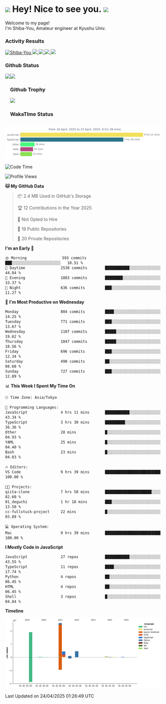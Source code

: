 <h1>
  <img src="https://emojis.slackmojis.com/emojis/images/1531849430/4246/blob-sunglasses.gif?1531849430" width="30"/> 
  Hey! Nice to see you.
  <img src="https://emojis.slackmojis.com/emojis/images/1531849430/4246/blob-sunglasses.gif?1531849430" width="30"/> 
</h1>
<p>
  Welcome to my page! <br />
  I'm Shiba-You, Amateur engineer at Kyushu Univ.
</p>


<h3>
  Activity Results
</h3>
<p align="left"> 
  <!--   GitHub  -->
  <a href="https://github.com/Shiba-You/Shiba-You/">
    <img src="https://komarev.com/ghpvc/?username=Shiba-You" alt="Shiba-You" />
  </a>
  <a href="https://github.com/Shiba-You">
    <img height="20" src="https://img.shields.io/github/followers/Shiba-You?label=follow&logo=github&style=flat" />
  </a>
  
  <!-- Qiita -->
  <a href="http://qiita.com/Shiba-You">
    <img height="20" src="https://qiita-badge.apiapi.app/s/Shiba-You/posts.svg" />
  </a>
  <a href="http://qiita.com/Shiba-You">
    <img height="20" src="https://qiita-badge.apiapi.app/s/Shiba-You/contributions.svg" />
  </a>
  <a href="http://qiita.com/Shiba-You">
    <img height="20" src="https://qiita-badge.apiapi.app/s/Shiba-You/followers.svg" />
  </a>
</p>


<h3>
  Github Status
</h3>
<div>
  <img height="170" align="left" src="https://github-readme-stats.vercel.app/api?username=Shiba-You&theme=tokyonight" />
  <img height="170" src="https://github-readme-stats.vercel.app/api/top-langs/?username=Shiba-You&theme=tokyonight&layout=compact" />
</div>

<h3>
  Github Trophy
</h3>
<div>
  <img width="800" src="https://github-profile-trophy.vercel.app/?username=Shiba-You&theme=tokyonight" />
</div>


<h3>
  WakaTIme Status
</h3>
<img src="https://github.com/Shiba-You/Shiba-You/blob/main/images/stat.svg" alt="Shiba-You WakaTime Activity"/>

<!--START_SECTION:waka-->
![Code Time](http://img.shields.io/badge/Code%20Time-1%2C075%20hrs%2029%20mins-blue)

![Profile Views](http://img.shields.io/badge/Profile%20Views-0-blue)

**🐱 My GitHub Data** 

> 📦 2.4 MB Used in GitHub's Storage 
 > 
> 🏆 12 Contributions in the Year 2025
 > 
> 🚫 Not Opted to Hire
 > 
> 📜 19 Public Repositories 
 > 
> 🔑 20 Private Repositories 
 > 
**I'm an Early 🐤** 

```text
🌞 Morning                593 commits         ███░░░░░░░░░░░░░░░░░░░░░░   10.51 % 
🌆 Daytime                2530 commits        ███████████░░░░░░░░░░░░░░   44.84 % 
🌃 Evening                1883 commits        ████████░░░░░░░░░░░░░░░░░   33.37 % 
🌙 Night                  636 commits         ███░░░░░░░░░░░░░░░░░░░░░░   11.27 % 
```
📅 **I'm Most Productive on Wednesday** 

```text
Monday                   804 commits         ████░░░░░░░░░░░░░░░░░░░░░   14.25 % 
Tuesday                  771 commits         ███░░░░░░░░░░░░░░░░░░░░░░   13.67 % 
Wednesday                1107 commits        █████░░░░░░░░░░░░░░░░░░░░   19.62 % 
Thursday                 1047 commits        █████░░░░░░░░░░░░░░░░░░░░   18.56 % 
Friday                   696 commits         ███░░░░░░░░░░░░░░░░░░░░░░   12.34 % 
Saturday                 490 commits         ██░░░░░░░░░░░░░░░░░░░░░░░   08.68 % 
Sunday                   727 commits         ███░░░░░░░░░░░░░░░░░░░░░░   12.89 % 
```


📊 **This Week I Spent My Time On** 

```text
🕑︎ Time Zone: Asia/Tokyo

💬 Programming Languages: 
JavaScript               4 hrs 11 mins       ███████████░░░░░░░░░░░░░░   43.34 % 
TypeScript               3 hrs 30 mins       █████████░░░░░░░░░░░░░░░░   36.36 % 
Other                    28 mins             █░░░░░░░░░░░░░░░░░░░░░░░░   04.93 % 
YAML                     25 mins             █░░░░░░░░░░░░░░░░░░░░░░░░   04.40 % 
Bash                     23 mins             █░░░░░░░░░░░░░░░░░░░░░░░░   04.03 % 

🔥 Editors: 
VS Code                  9 hrs 39 mins       █████████████████████████   100.00 % 

🐱‍💻 Projects: 
qiita-clone              7 hrs 58 mins       █████████████████████░░░░   82.60 % 
01_deguchi               1 hr 18 mins        ███░░░░░░░░░░░░░░░░░░░░░░   13.50 % 
cc-fullstuck-project     22 mins             █░░░░░░░░░░░░░░░░░░░░░░░░   03.89 % 

💻 Operating System: 
Mac                      9 hrs 39 mins       █████████████████████████   100.00 % 
```

**I Mostly Code in JavaScript** 

```text
JavaScript               27 repos            ███████████░░░░░░░░░░░░░░   43.55 % 
TypeScript               11 repos            ████░░░░░░░░░░░░░░░░░░░░░   17.74 % 
Python                   4 repos             ██░░░░░░░░░░░░░░░░░░░░░░░   06.45 % 
HTML                     4 repos             ██░░░░░░░░░░░░░░░░░░░░░░░   06.45 % 
Shell                    3 repos             █░░░░░░░░░░░░░░░░░░░░░░░░   04.84 % 
```



**Timeline**

![Lines of Code chart](https://raw.githubusercontent.com/Shiba-You/Shiba-You/main/assets/bar_graph.png)


 Last Updated on 24/04/2025 01:26:49 UTC
<!--END_SECTION:waka-->
